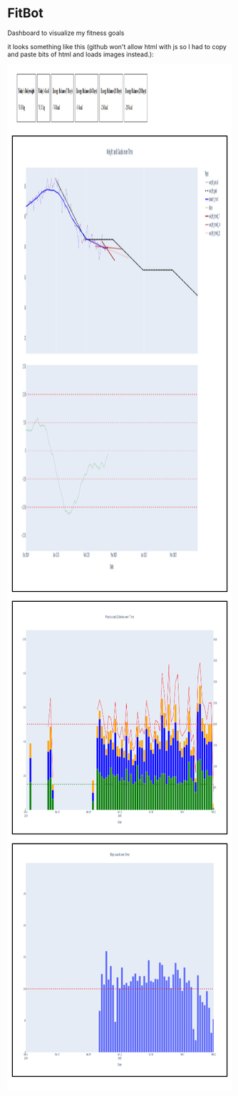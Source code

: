 # FitBot
Dashboard to visualize my fitness goals

it looks something like this (github won't allow html with js so I had to copy and paste bits of html and loads images instead.):

<div style="background-color: white; padding: 10px; font-family: sans-serif; color: black">
<!-- <div style="display: flex; flex-direction: row; align-items: center;"><div id="weight-info-box" style="border: 1px solid black; padding: 10px; margin: 5px;"><h4>Today's Bodyweight</h4><p id="today-bw">78.00 kg</p></div><div id="goal-info-box" style="border: 1px solid black; padding: 10px; margin: 5px;"><h4>Today's Goal</h4><p id="today-goal">78.51 kg</p></div><div id="energy-balance-7-box" style="border: 1px solid black; padding: 10px; margin: 5px;"><h4>Energy Balance (7 Days)</h4><p id="energy-balance-7">-743 kcal</p></div><div id="energy-balance-14-box" style="border: 1px solid black; padding: 10px; margin: 5px;"><h4>Energy Balance (14 Days)</h4><p id="energy-balance-14">-54 kcal</p></div><div id="energy-balance-21-box" style="border: 1px solid black; padding: 10px; margin: 5px;"><h4>Energy Balance (21 Days)</h4><p id="energy-balance-21">-216 kcal</p></div><div id="energy-balance-28-box" style="border: 1px solid black; padding: 10px; margin: 5px;"><h4>Energy Balance (28 Days)</h4><p id="energy-balance-28">-219 kcal</p></div></div> -->
    <div style="padding: 10px; margin-bottom: 20px; height: 110px;">
        <img src="assets/boxes.png" alt="Description" width="300", style="width: 100%; height: 100%">
    </div>
    <div style="border: 2px solid black; padding: 10px; margin-bottom: 20px; height: 1000px;">
        <img src="assets/goals.png" alt="Description" width="300", style="width: 100%; height: 100%">
    </div>
    <div style="border: 2px solid black; padding: 10px; margin-bottom: 20px; height: 500px;">
        <img src="assets/nutrition.png" alt="Description" width="300", style="width: 100%; height: 100%">
    </div>
    <div style="border: 2px solid black; padding: 10px; margin-bottom: 20px; height: 500px;">
        <img src="assets/steps.png" alt="Description" width="300", style="width: 100%; height: 100%">
    </div>
</div>
